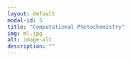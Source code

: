 ```yaml
---
layout: default
modal-id: 5
title: "Computational Photochemistry"
img: ml.jpg
alt: image-alt
description: ""
---
```

